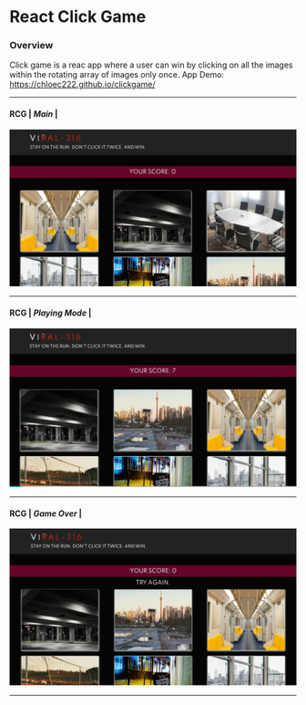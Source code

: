 # React Click Game
### Overview
Click game is a reac app where a user can win by clicking on all the images within the rotating array of images only once. 
App Demo: https://chloec222.github.io/clickgame/


--------------------------------------------------------------------------------------------------------------------------------------

#### RCG | *Main* |
![Image of home](/images/pic1.png)

--------------------------------------------------------------------------------------------------------------------------------------

#### RCG | *Playing Mode* |
![Image of mode](/images/pic2.png)

--------------------------------------------------------------------------------------------------------------------------------------

#### RCG | *Game Over* |
![Image of game](/images/pic3.png)

--------------------------------------------------------------------------------------------------------------------------------------


